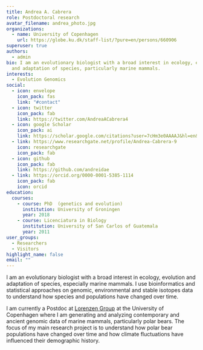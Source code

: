```yaml
---
title: Andrea A. Cabrera
role: Postdoctoral research
avatar_filename: andrea_photo.jpg
organizations:
  - name: University of Copenhagen
    url: https://globe.ku.dk/staff-list/?pure=en/persons/660906
superuser: true
authors:
  - admin
bio: I am an evolutionary biologist with a broad interest in ecology, evolution
  and adaptation of species, particularly marine mammals.
interests:
  - Evolution Genomics
social:
  - icon: envelope
    icon_pack: fas
    link: "#contact"
  - icon: twitter
    icon_pack: fab
    link: https://twitter.com/AndreaACabrera4
  - icon: google Scholar
    icon_pack: ai
    link: https://scholar.google.com/citations?user=7cHm3e0AAAAJ&hl=en&oi=ao
  - link: https://www.researchgate.net/profile/Andrea-Cabrera-9
    icon: researchgate
    icon_pack: fab
  - icon: github
    icon_pack: fab
    link: https://github.com/andreidae
  - link: https://orcid.org/0000-0001-5385-1114
    icon_pack: fab
    icon: orcid
education:
  courses:
    - course: PhD  (genetics and evolution)
      institution: University of Groningen
      year: 2018
    - course: Licenciatura in Biology
      institution: University of San Carlos of Guatemala
      year: 2011
user_groups:
  - Researchers
  - Visitors
highlight_name: false
email: ""
---
```

<!--StartFragment-->

I am an evolutionary biologist with a broad interest in ecology, evolution and adaptation of species, especially marine mammals. I use bioinformatics and statistical approaches on genomic, environmental and stable isotopes data to understand how species and populations have changed over time.

I am currently a Postdoc at [Lorenzen Group](https://globe.ku.dk/research/evogenomics/lorenzen-group/) at the University of Copenhagen where I am generating and analyzing contemporary and ancient genomic data of marine mammals, particularly polar bears. The focus of my main research project is to understand how polar bear populations have changed over time and how climate fluctuations have influenced their demographic history.

<!--EndFragment-->